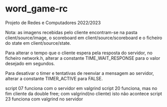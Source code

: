 # word_game-rc
Projeto de Redes e Computadores 2022/2023

Nota: as imagens recebidas pelo cliente encontram-se na pasta
client/source/image, o scoreboard em client/source/scoreboard
e o ficheiro do state em client/source/state.

Para alterar o tempo que o cliente espera pela resposta do servidor,
no ficheiro network.h, alterar a constante TIME_WAIT_RESPONSE para o
valor desejado em segundos.

Para desativar o timer e tentativas de reenviar a mensagem ao servidor,
alterar a constante TIMER_ACTIVE para FALSE.

script 07 funciona com o servidor em valgrind
script 20 funciona, mas no fim cliente da double free; com valgrind(no cliente)
isto não acontece
script 23 funciona com valgrind no servidor